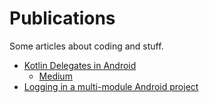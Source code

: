 # Publications

Some articles about coding and stuff.

 - [Kotlin Delegates in Android](https://akishindev.github.io/Publications/kotlin-delegates-in-android.html)
   - [Medium](https://medium.com/@akishindev/kotlin-delegates-in-android-1ab0a715762d?source=friends_link&sk=222c722e33151eefed54401bb6248701)
 - [Logging in a multi-module Android project](https://akishindev.github.io/Publications/logging/logging-in-android.html)
